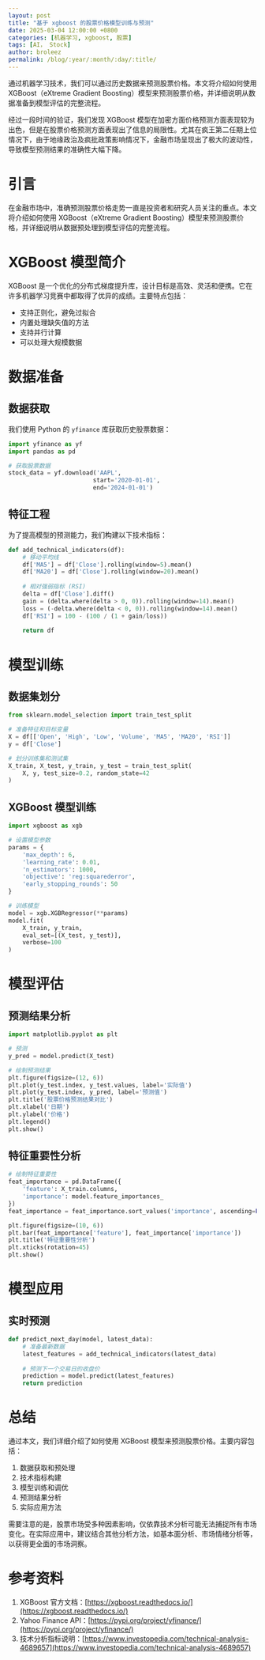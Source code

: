 ```yaml
---
layout: post
title: "基于 xgboost 的股票价格模型训练与预测"
date: 2025-03-04 12:00:00 +0800
categories: [机器学习, xgboost, 股票]
tags: [AI， Stock]
author: broleez
permalink: /blog/:year/:month/:day/:title/
---
```

通过机器学习技术，我们可以通过历史数据来预测股票价格。本文将介绍如何使用 XGBoost（eXtreme Gradient Boosting）模型来预测股票价格，并详细说明从数据准备到模型评估的完整流程。

经过一段时间的验证，我们发现 XGBoost 模型在加密方面价格预测方面表现较为出色，但是在股票价格预测方面表现出了信息的局限性。尤其在疯王第二任期上位情况下，由于地缘政治及疯批政策影响情况下，金融市场呈现出了极大的波动性，导致模型预测结果的准确性大幅下降。

# 引言

在金融市场中，准确预测股票价格走势一直是投资者和研究人员关注的重点。本文将介绍如何使用 XGBoost（eXtreme Gradient Boosting）模型来预测股票价格，并详细说明从数据预处理到模型评估的完整流程。

# XGBoost 模型简介

XGBoost 是一个优化的分布式梯度提升库，设计目标是高效、灵活和便携。它在许多机器学习竞赛中都取得了优异的成绩。主要特点包括：

- 支持正则化，避免过拟合
- 内置处理缺失值的方法
- 支持并行计算
- 可以处理大规模数据

# 数据准备

## 数据获取

我们使用 Python 的 `yfinance` 库获取历史股票数据：

```python
import yfinance as yf
import pandas as pd

# 获取股票数据
stock_data = yf.download('AAPL', 
                        start='2020-01-01', 
                        end='2024-01-01')
```

## 特征工程

为了提高模型的预测能力，我们构建以下技术指标：

```python
def add_technical_indicators(df):
    # 移动平均线
    df['MA5'] = df['Close'].rolling(window=5).mean()
    df['MA20'] = df['Close'].rolling(window=20).mean()
    
    # 相对强弱指标 (RSI)
    delta = df['Close'].diff()
    gain = (delta.where(delta > 0, 0)).rolling(window=14).mean()
    loss = (-delta.where(delta < 0, 0)).rolling(window=14).mean()
    df['RSI'] = 100 - (100 / (1 + gain/loss))
    
    return df
```

# 模型训练

## 数据集划分

```python
from sklearn.model_selection import train_test_split

# 准备特征和目标变量
X = df[['Open', 'High', 'Low', 'Volume', 'MA5', 'MA20', 'RSI']]
y = df['Close']

# 划分训练集和测试集
X_train, X_test, y_train, y_test = train_test_split(
    X, y, test_size=0.2, random_state=42
)
```

## XGBoost 模型训练

```python
import xgboost as xgb

# 设置模型参数
params = {
    'max_depth': 6,
    'learning_rate': 0.01,
    'n_estimators': 1000,
    'objective': 'reg:squarederror',
    'early_stopping_rounds': 50
}

# 训练模型
model = xgb.XGBRegressor(**params)
model.fit(
    X_train, y_train,
    eval_set=[(X_test, y_test)],
    verbose=100
)
```

# 模型评估

## 预测结果分析

```python
import matplotlib.pyplot as plt

# 预测
y_pred = model.predict(X_test)

# 绘制预测结果
plt.figure(figsize=(12, 6))
plt.plot(y_test.index, y_test.values, label='实际值')
plt.plot(y_test.index, y_pred, label='预测值')
plt.title('股票价格预测结果对比')
plt.xlabel('日期')
plt.ylabel('价格')
plt.legend()
plt.show()
```

## 特征重要性分析

```python
# 绘制特征重要性
feat_importance = pd.DataFrame({
    'feature': X_train.columns,
    'importance': model.feature_importances_
})
feat_importance = feat_importance.sort_values('importance', ascending=False)

plt.figure(figsize=(10, 6))
plt.bar(feat_importance['feature'], feat_importance['importance'])
plt.title('特征重要性分析')
plt.xticks(rotation=45)
plt.show()
```

# 模型应用

## 实时预测

```python
def predict_next_day(model, latest_data):
    # 准备最新数据
    latest_features = add_technical_indicators(latest_data)
    
    # 预测下一个交易日的收盘价
    prediction = model.predict(latest_features)
    return prediction
```

# 总结

通过本文，我们详细介绍了如何使用 XGBoost 模型来预测股票价格。主要内容包括：

1. 数据获取和预处理
2. 技术指标构建
3. 模型训练和调优
4. 预测结果分析
5. 实际应用方法

需要注意的是，股票市场受多种因素影响，仅依靠技术分析可能无法捕捉所有市场变化。在实际应用中，建议结合其他分析方法，如基本面分析、市场情绪分析等，以获得更全面的市场洞察。

# 参考资料

1. XGBoost 官方文档：[https://xgboost.readthedocs.io/](https://xgboost.readthedocs.io/)
2. Yahoo Finance API：[https://pypi.org/project/yfinance/](https://pypi.org/project/yfinance/)
3. 技术分析指标说明：[https://www.investopedia.com/technical-analysis-4689657](https://www.investopedia.com/technical-analysis-4689657)
